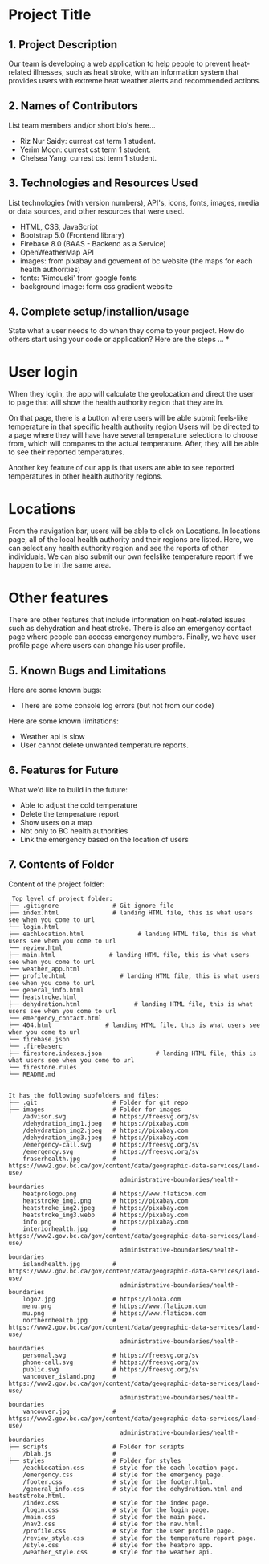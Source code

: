 # Project Title

## 1. Project Description
Our team is developing a web application to help people to prevent heat-related illnesses, such as heat stroke, with an information system that provides users with extreme heat weather alerts and recommended actions.

## 2. Names of Contributors
List team members and/or short bio's here... 
* Riz Nur Saidy: currest cst term 1 student.
* Yerim Moon: currest cst term 1 student.
* Chelsea Yang: currest cst term 1 student. 
	
## 3. Technologies and Resources Used
List technologies (with version numbers), API's, icons, fonts, images, media or data sources, and other resources that were used.
* HTML, CSS, JavaScript
* Bootstrap 5.0 (Frontend library)
* Firebase 8.0 (BAAS - Backend as a Service)
* OpenWeatherMap API
* images: from pixabay and govement of bc website (the maps for each health authorities)
* fonts: 'Rimouski' from google fonts
* background image: form css gradient website


## 4. Complete setup/installion/usage
State what a user needs to do when they come to your project.  How do others start using your code or application?
Here are the steps ...
* 
<h1>User login</h1>
<p>
When they login, the app will calculate the geolocation and direct the user to page that will show the health authority region that they are in.
</p>
<p>
On that page, there is a button where users will be able submit feels-like temperature in that specific health authority region 
Users will be directed to a page where they will have have several temperature selections to choose from, which will compares to the actual temperature. After, they will be able to see their reported temperatures.
</p>
<p>
Another key feature of our app is that users are able to see reported temperatures in other health authority regions. 
</p>
<h1>Locations</h1>
<p>From the navigation bar, users will be able to click on Locations. In locations page, all of the local health authority and their regions are listed. Here, we can select any health authority region and see the reports of other individuals. We can also submit our own feelslike temperature report if we happen to be in the same area. </p>
<h1>Other features</h1>
<p>There are other features that include information on heat-related issues such as dehydration and heat stroke. There is also an emergency contact page where people can access emergency numbers. Finally, we have user profile page where users can change his user profile.</p>

## 5. Known Bugs and Limitations
Here are some known bugs:
* There are some console log errors (but not from our code)

Here are some known limitations:
* Weather api is slow
* User cannot delete unwanted temperature reports.

## 6. Features for Future
What we'd like to build in the future:
* Able to adjust the cold temperature
* Delete the temperature report
* Show users on a map
* Not only to BC health authorities
* Link the emergency based on the location of users
	
## 7. Contents of Folder
Content of the project folder:

```
 Top level of project folder: 
├── .gitignore               # Git ignore file
├── index.html               # landing HTML file, this is what users see when you come to url
└── login.html
├── eachLocation.html               # landing HTML file, this is what users see when you come to url
└── review.html
├── main.html               # landing HTML file, this is what users see when you come to url
└── weather_app.html
├── profile.html               # landing HTML file, this is what users see when you come to url
└── general_info.html
└── heatstroke.html
├── dehydration.html               # landing HTML file, this is what users see when you come to url
└── emergency_contact.html
├── 404.html               # landing HTML file, this is what users see when you come to url
└── firebase.json
└── .firebaserc
├── firestore.indexes.json               # landing HTML file, this is what users see when you come to url
└── firestore.rules
└── README.md


It has the following subfolders and files:
├── .git                     # Folder for git repo
├── images                   # Folder for images
    /advisor.svg             # https://freesvg.org/sv
    /dehydration_img1.jpeg   # https://pixabay.com
    /dehydration_img2.jpeg   # https://pixabay.com
    /dehydration_img3.jpeg   # https://pixabay.com
    /emergency-call.svg      # https://freesvg.org/sv
    /emergency.svg           # https://freesvg.org/sv
    fraserhealth.jpg         # https://www2.gov.bc.ca/gov/content/data/geographic-data-services/land-use/
                               administrative-boundaries/health-boundaries
    heatprologo.png          # https://www.flaticon.com
    heatstroke_img1.png      # https://pixabay.com
    heatstroke_img2.jpeg     # https://pixabay.com
    heatstroke_img3.webp     # https://pixabay.com
    info.png                 # https://pixabay.com
    interiorhealth.jpg       # https://www2.gov.bc.ca/gov/content/data/geographic-data-services/land-use/
                               administrative-boundaries/health-boundaries
    islandhealth.jpg         # https://www2.gov.bc.ca/gov/content/data/geographic-data-services/land-use/
                               administrative-boundaries/health-boundaries
    logo2.jpg                # https://looka.com
    menu.png                 # https://www.flaticon.com   
    mu.png                   # https://www.flaticon.com
    northernhealth.jpg       # https://www2.gov.bc.ca/gov/content/data/geographic-data-services/land-use/
                               administrative-boundaries/health-boundaries
    personal.svg             # https://freesvg.org/sv
    phone-call.svg           # https://freesvg.org/sv
    public.svg               # https://freesvg.org/sv
    vancouver_island.png     # https://www2.gov.bc.ca/gov/content/data/geographic-data-services/land-use/
                               administrative-boundaries/health-boundaries
    vancouver.jpg            # https://www2.gov.bc.ca/gov/content/data/geographic-data-services/land-use/
                               administrative-boundaries/health-boundaries
├── scripts                  # Folder for scripts
    /blah.js                 # 
├── styles                   # Folder for styles
    /eachLocation.css        # style for the each location page.
    /emergency.css           # style for the emergency page.
    /footer.css              # style for the footer.html.
    /general_info.css        # style for the dehydration.html and heatstroke.html.
    /index.css               # style for the index page.
    /login.css               # style for the login page.
    /main.css                # style for the main page.
    /nav2.css                # style for the nav.html.
    /profile.css             # style for the user profile page.
    /review_style.css        # style for the temperature report page.
    /style.css               # style for the heatpro app.
    /weather_style.css       # style for the weather api.

```


